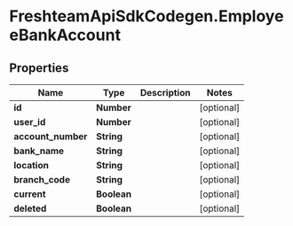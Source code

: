 # FreshteamApiSdkCodegen.EmployeeBankAccount

## Properties

| Name               | Type        | Description | Notes      |
| ------------------ | ----------- | ----------- | ---------- |
| **id**             | **Number**  |             | [optional] |
| **user_id**        | **Number**  |             | [optional] |
| **account_number** | **String**  |             | [optional] |
| **bank_name**      | **String**  |             | [optional] |
| **location**       | **String**  |             | [optional] |
| **branch_code**    | **String**  |             | [optional] |
| **current**        | **Boolean** |             | [optional] |
| **deleted**        | **Boolean** |             | [optional] |
